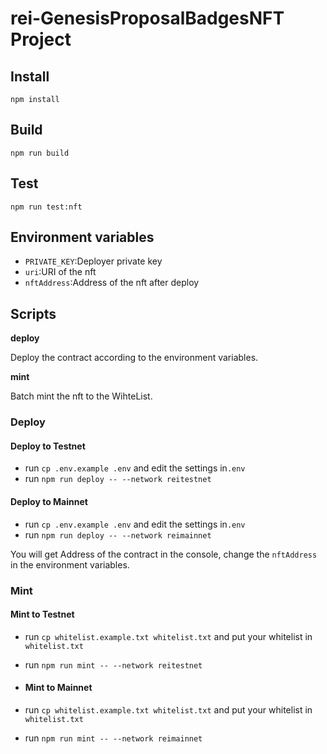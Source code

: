# rei-GenesisProposalBadgesNFT Project


## Install
```shell
npm install
```
## Build
```shell
npm run build
```

## Test
```shell 
npm run test:nft
```
## Environment variables
- `PRIVATE_KEY`:Deployer private key
- `uri`:URI of the nft
- `nftAddress`:Address of the nft after deploy

## Scripts

**deploy**

Deploy the contract according to the environment variables.

**mint** 

Batch mint the nft to the WihteList.

### Deploy 

#### Deploy to Testnet
- run `cp .env.example .env` and edit the settings in`.env`
- run `npm run deploy -- --network reitestnet`

#### Deploy to Mainnet
- run `cp .env.example .env` and edit the settings in`.env`
- run `npm run deploy -- --network reimainnet`


You will get Address of the contract in the console, change the `nftAddress` in the environment variables.
### Mint

#### Mint to Testnet
- run `cp whitelist.example.txt whitelist.txt` and put your whitelist in `whitelist.txt`
- run `npm run mint -- --network reitestnet`
  
- #### Mint to Mainnet
- run `cp whitelist.example.txt whitelist.txt` and put your whitelist in `whitelist.txt`
- run `npm run mint -- --network reimainnet`